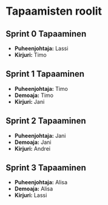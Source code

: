 # Tapaamisten roolit

## Sprint 0 Tapaaminen

- **Puheenjohtaja:** Lassi
- **Kirjuri:** Timo

## Sprint 1 Tapaaminen

- **Puheenjohtaja:** Timo
- **Demoaja:** Timo
- **Kirjuri:** Jani

## Sprint 2 Tapaaminen

- **Puheenjohtaja:** Jani
- **Demoaja:** Jani
- **Kirjuri:** Andrei

## Sprint 3 Tapaaminen

- **Puheenjohtaja:** Alisa
- **Demoaja:** Alisa
- **Kirjuri:** Lassi